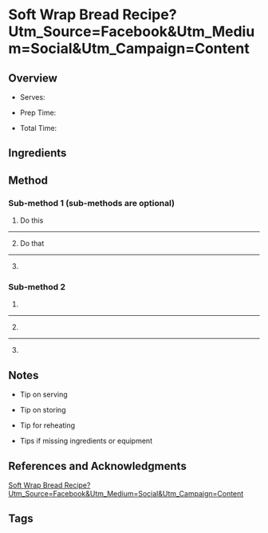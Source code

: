 # Soft Wrap Bread Recipe?Utm_Source=Facebook&Utm_Medium=Social&Utm_Campaign=Content

## Overview

- Serves:

- Prep Time:

- Total Time:

## Ingredients



## Method

### Sub-method 1 (sub-methods are optional)

1. Do this
---
2. Do that
---
3.

### Sub-method 2

1.
---
2.
---
3.

## Notes

- Tip on serving

- Tip on storing

- Tip for reheating

- Tips if missing ingredients or equipment

## References and Acknowledgments

[Soft Wrap Bread Recipe?Utm_Source=Facebook&Utm_Medium=Social&Utm_Campaign=Content](http://www.kingarthurflour.com/recipes/soft-wrap-bread-recipe?utm_source=facebook&utm_medium=social&utm_campaign=content)

## Tags


